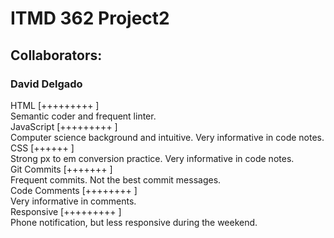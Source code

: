 # ITMD 362 Project2

## Collaborators:

### David Delgado
  HTML          [+++++++++ ]  
    Semantic coder and frequent linter.  
  JavaScript    [+++++++++ ]  
    Computer science background and intuitive.  Very informative in code notes.  
  CSS           [++++++    ]  
    Strong px to em conversion practice.  Very informative in code notes.  
  Git Commits   [+++++++   ]  
    Frequent commits.  Not the best commit messages.  
  Code Comments [++++++++  ]  
    Very informative in comments.  
  Responsive    [+++++++++ ]  
    Phone notification, but less responsive during the weekend.  
